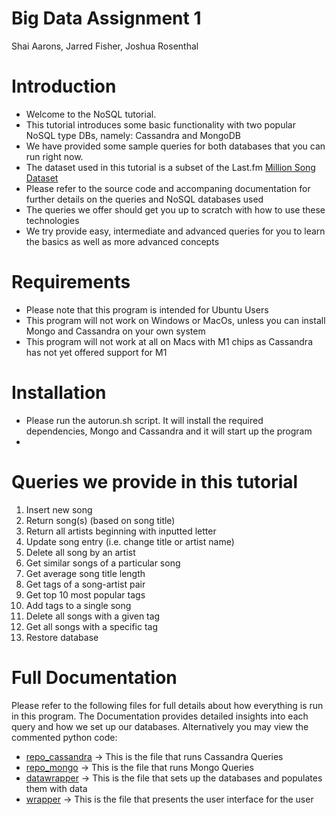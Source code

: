 # Big Data Assignment 1 
Shai Aarons, Jarred Fisher, Joshua Rosenthal

# Introduction
- Welcome to the NoSQL tutorial.
- This tutorial introduces some basic functionality with two popular NoSQL type DBs, namely:
Cassandra and MongoDB
- We have provided some sample queries for both databases that you can run right now.
- The dataset used in this tutorial is a subset of the Last.fm [Million Song Dataset](http://millionsongdataset.com/lastfm/)
- Please refer to the source code and accompaning documentation for further details on the queries and NoSQL databases used
- The queries we offer should get you up to scratch with how to use these technologies
- We try provide easy, intermediate and advanced queries for you to learn the basics as well as more advanced concepts

# Requirements
- Please note that this program is intended for Ubuntu Users
- This program will not work on Windows or MacOs, unless you can install Mongo and Cassandra on your own system
- This program will not work at all on Macs with M1 chips as Cassandra has not yet offered support for M1

# Installation 
- Please run the autorun.sh script. It will install the required dependencies, Mongo and Cassandra and it will start up the program
- 

# Queries we provide in this tutorial
1)  Insert new song
2)  Return song(s) (based on song title)
3)  Return all artists beginning with inputted letter
4)  Update song entry (i.e. change title or artist name)
5)  Delete all song by an artist
6)  Get similar songs of a particular song
7)  Get average song title length
8)  Get tags of a song-artist pair
9)  Get top 10 most popular tags 
10) Add tags to a single song
11) Delete all songs with a given tag
12) Get all songs with a specific tag
13) Restore database

# Full Documentation
Please refer to the following files for full details about how everything is run in this program. The Documentation provides detailed insights into each query and how we set up our databases. Alternatively you may view the commented python code:
- [repo_cassandra](repo_cassandra.md) -> This is the file that runs Cassandra Queries
- [repo_mongo](repo_mongo.md) -> This is the file that runs Mongo Queries
- [datawrapper](datawrapper.md) -> This is the file that sets up the databases and populates them with data
- [wrapper](wrapper.md) -> This is the file that presents the user interface for the user